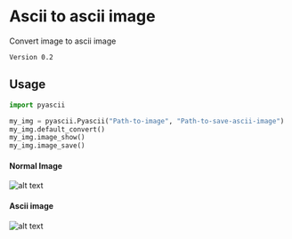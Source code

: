 # Ascii to ascii image
Convert image to ascii image
```
Version 0.2
```
## Usage
```python
import pyascii

my_img = pyascii.Pyascii("Path-to-image", "Path-to-save-ascii-image")
my_img.default_convert()
my_img.image_show()
my_img.image_save()
```
#### Normal Image
![alt text](https://s1.postimg.org/57krvb6i73/Mona_Lisa.jpg)
#### Ascii image
![alt text](https://s1.postimg.org/5sufhm58tb/MONA_TEST4.jpg)
